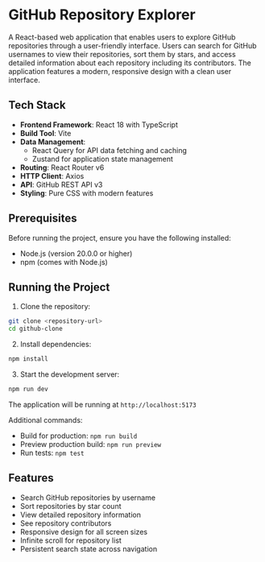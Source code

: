 # GitHub Repository Explorer

A React-based web application that enables users to explore GitHub repositories through a user-friendly interface. Users can search for GitHub usernames to view their repositories, sort them by stars, and access detailed information about each repository including its contributors. The application features a modern, responsive design with a clean user interface.

## Tech Stack
- **Frontend Framework**: React 18 with TypeScript
- **Build Tool**: Vite
- **Data Management**: 
  - React Query for API data fetching and caching
  - Zustand for application state management
- **Routing**: React Router v6
- **HTTP Client**: Axios
- **API**: GitHub REST API v3
- **Styling**: Pure CSS with modern features

## Prerequisites

Before running the project, ensure you have the following installed:
- Node.js (version 20.0.0 or higher)
- npm (comes with Node.js)

## Running the Project

1. Clone the repository:
```bash
git clone <repository-url>
cd github-clone
```

2. Install dependencies:
```bash
npm install
```

3. Start the development server:
```bash
npm run dev
```

The application will be running at `http://localhost:5173`

Additional commands:
- Build for production: `npm run build`
- Preview production build: `npm run preview`
- Run tests: `npm test`

## Features
- Search GitHub repositories by username
- Sort repositories by star count
- View detailed repository information
- See repository contributors
- Responsive design for all screen sizes
- Infinite scroll for repository list
- Persistent search state across navigation
